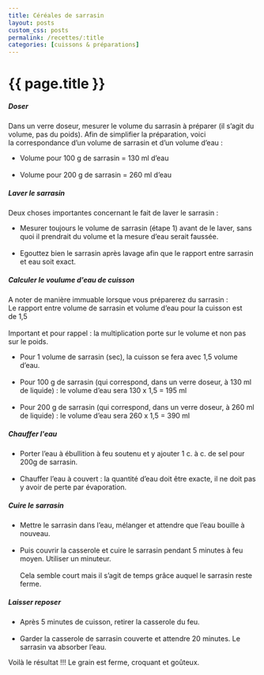 ```yaml
---
title: Céréales de sarrasin
layout: posts
custom_css: posts
permalink: /recettes/:title
categories: [cuissons & préparations]
---
```


# {{ page.title }}

##### Doser

Dans un verre doseur, mesurer le volume du sarrasin à préparer (il s’agit du volume, pas du poids).
Afin de simplifier la préparation, voici la correspondance d’un volume de sarrasin et d’un volume d’eau :
- Volume pour 100 g de sarrasin = 130 ml d’eau<br><br>
- Volume pour 200 g de sarrasin = 260 ml d’eau

##### Laver le sarrasin

Deux choses importantes concernant le fait de laver le sarrasin :
- Mesurer toujours le volume de sarrasin (étape 1) avant de le laver, sans quoi il prendrait du volume et la mesure d’eau serait faussée.<br><br>
- Egouttez bien le sarrasin après lavage afin que le rapport entre sarrasin et eau soit exact.

##### Calculer le voulume d'eau de cuisson

A noter de manière immuable lorsque vous préparerez du sarrasin :<br>
Le rapport entre volume de sarrasin et volume d’eau pour la cuisson est de 1,5<br><br>
Important et pour rappel : la multiplication porte sur le volume et non pas sur le poids.<br>
- Pour 1 volume de sarrasin (sec), la cuisson se fera avec 1,5 volume d’eau.<br><br>
- Pour 100 g de sarrasin (qui correspond, dans un verre doseur, à 130 ml de liquide) : le volume d’eau sera 130 x 1,5 = 195 ml<br><br>
- Pour 200 g de sarrasin (qui correspond, dans un verre doseur, à 260 ml de liquide) : le volume d’eau sera 260 x 1,5 = 390 ml

##### Chauffer l'eau

- Porter l’eau à ébullition à feu soutenu et y ajouter 1 c. à c. de sel pour 200g de sarrasin.<br><br>
- Chauffer l’eau à couvert : la quantité d’eau doit être exacte, il ne doit pas y avoir de perte par évaporation.

##### Cuire le sarrasin

- Mettre le sarrasin dans l’eau, mélanger et attendre que l’eau bouille à nouveau.<br><br>
- Puis couvrir la casserole et cuire le sarrasin pendant 5 minutes à feu moyen. Utiliser un minuteur.<br><br>
Cela semble court mais il s’agit de temps grâce auquel le sarrasin reste ferme.

##### Laisser reposer

- Après 5 minutes de cuisson, retirer la casserole du feu.<br><br>
- Garder la casserole de sarrasin couverte et attendre 20 minutes. Le sarrasin va absorber l’eau.

Voilà le résultat !!! Le grain est ferme, croquant et goûteux.
